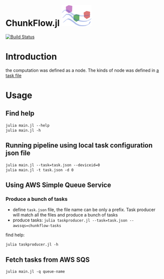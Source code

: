ChunkFlow.jl ![ChunkFlow logo](/docs/chunkflow-logo.png?raw=true)
==============
[![Build Status](https://travis-ci.org/seung-lab/ChunkFlow.jl.svg?branch=master)](https://travis-ci.org/seung-lab/ChunkFlow.jl)

# Introduction
the computation was defined as a node. The kinds of node was defined in [a task file](https://github.com/seung-lab/ChunkFlow.jl/blob/master/test/sleep.json)

# Usage

## Find help
    julia main.jl --help
    julia main.jl -h


## Running pipeline using local task configuration json file

    julia main.jl --task=task.json --deviceid=0
    julia main.jl -t task.json -d 0

## Using AWS Simple Queue Service

### Produce a bunch of tasks
- define `task.json` file, the file name can be only a prefix. Task producer will match all the files and produce a bunch of tasks
- produce tasks: `julia taskproducer.jl --task=task.json --awssqs=chunkflow-tasks`

find help:

    julia taskproducer.jl -h

## Fetch tasks from AWS SQS 

    julia main.jl -q queue-name
